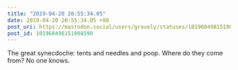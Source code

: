 ```yaml
---
title: "2019-04-20 20:55:34.05"
date: 2019-04-20 20:55:34.05 +00
post_uri: https://mastodon.social/users/gravely/statuses/101960498151908590
post_id: 101960498151908590
---
```

The great synecdoche: tents and needles and poop. Where do they come from? No one knows.


